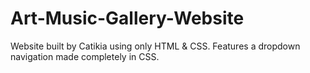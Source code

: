 # Art-Music-Gallery-Website
Website built by Catikia using only HTML &amp; CSS.  Features a dropdown navigation made completely in CSS.
